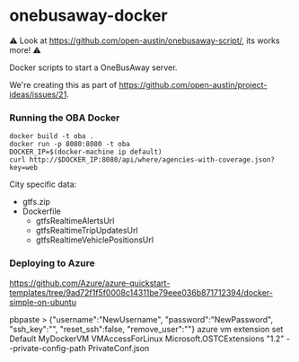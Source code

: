 # onebusaway-docker

:warning: Look at https://github.com/open-austin/onebusaway-script/, its works more! :warning:

Docker scripts to start a OneBusAway server.

We're creating this as part of https://github.com/open-austin/project-ideas/issues/21.

### Running the OBA Docker

```
docker build -t oba .
docker run -p 8080:8080 -t oba
DOCKER_IP=$(docker-machine ip default)
curl http://$DOCKER_IP:8080/api/where/agencies-with-coverage.json?key=web
```

City specific data:

- gtfs.zip
- Dockerfile
    - gtfsRealtimeAlertsUrl
    - gtfsRealtimeTripUpdatesUrl
    - gtfsRealtimeVehiclePositionsUrl

### Deploying to Azure

https://github.com/Azure/azure-quickstart-templates/tree/9ad72f1f5f0008c14311be79eee036b871712394/docker-simple-on-ubuntu

pbpaste > {"username":"NewUsername", "password":"NewPassword", "ssh_key":"", "reset_ssh":false, "remove_user":""}
azure vm extension set Default MyDockerVM VMAccessForLinux Microsoft.OSTCExtensions "1.2" --private-config-path  PrivateConf.json
